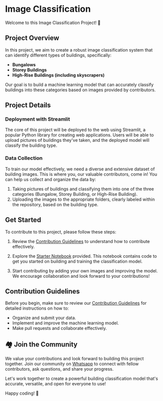 # Image Classification

Welcome to this Image Classification Project! 🏢

## Project Overview

In this project, we aim to create a robust image classification system that can identify different types of buildings, specifically:

- **Bungalows**
- **Storey Buildings**
- **High-Rise Buildings (including skyscrapers)**

Our goal is to build a machine learning model that can accurately classify buildings into these categories based on images provided by contributors.

## Project Details

### Deployment with Streamlit

The core of this project will be deployed to the web using Streamlit, a popular Python library for creating web applications. Users will be able to upload pictures of buildings they've taken, and the deployed model will classify the building type.

### Data Collection

To train our model effectively, we need a diverse and extensive dataset of building images. This is where you, our valuable contributors, come in! You can help us collect and organize the data by:

1. Taking pictures of buildings and classifying them into one of the three categories (Bungalow, Storey Building, or High-Rise Building).
2. Uploading the images to the appropriate folders, clearly labeled within the repository, based on the building type.

## Get Started

To contribute to this project, please follow these steps:

1. Review the [Contribution Guidelines](https://github.com/mlsanigeria/AI-Hacktober-MLSA/blob/main/CONTRIBUTING.md) to understand how to contribute effectively.

2. Explore the [Starter Notebook](https://github.com/mlsanigeria/AI-Hacktober-MLSA/blob/main/Project_1/Image_Classification_%7BGitHub_Username%7D/Image_Classification.ipynb) provided. This notebook contains code to get you started on building and training the classification model.

3. Start contributing by adding your own images and improving the model. We encourage collaboration and look forward to your contributions!

## Contribution Guidelines

Before you begin, make sure to review our [Contribution Guidelines](https://github.com/mlsanigeria/AI-Hacktober-MLSA/blob/main/CONTRIBUTING.md) for detailed instructions on how to:

- Organize and submit your data.
- Implement and improve the machine learning model.
- Make pull requests and collaborate effectively.

## :houses:  Join the Community

We value your contributions and look forward to building this project together. Join our community on [Whatsapp](https://github.com/mlsanigeria/AI-Hacktober-MLSA/blob/main/whatsapp_communities.md) to connect with fellow contributors, ask questions, and share your progress.

Let's work together to create a powerful building classification model that's accurate, versatile, and open for everyone to use!

Happy coding! 🌟
